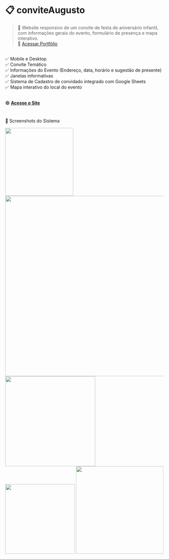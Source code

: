 # 📋 __conviteAugusto__
>📌 Website responsivo de um convite de festa de aniversário infantil, com informações gerais do evento, formulário de presença e mapa interativo.
><br>
>📌 <a href="https://github.com/FabioV37ga">Acessar Portfólio</a>
<br>
✅ Mobile e Desktop <br>
✅ Convite Temático <br>
✅ Informações do Evento (Endereço, data, horário e sugestão de presente) <br>
✅ Janelas informativas <br>
✅ Sistema de Cadastro de convidado integrado com Google Sheets <br>
✅ Mapa interativo do local do evento <br><br>


🟢 <a href="https://fabioV37ga.github.io/conviteAugusto">__Acesse o Site__</a>
<br><br><br>
💾 Screenshots do Sistema
<div display=flex>
  <img src="https://github.com/user-attachments/assets/fc814104-f1f5-4ecb-8ff0-415fdea84273" width="216"></img>
  <img src="https://github.com/user-attachments/assets/cdbc5024-b0c0-456a-b72a-045603b64e07" width="573"></img>
  <img src="https://github.com/user-attachments/assets/d2d8de58-840f-476d-9d2f-28f70dc5b931" width="286"></img>
  <img src="https://github.com/user-attachments/assets/a4d29d53-1c5d-4efa-ace7-73a2e1698edb" width="221"></img>
  <img src="https://github.com/user-attachments/assets/b4900085-ba30-46fd-a293-73753c955f20" width="278"></img>
</div>
